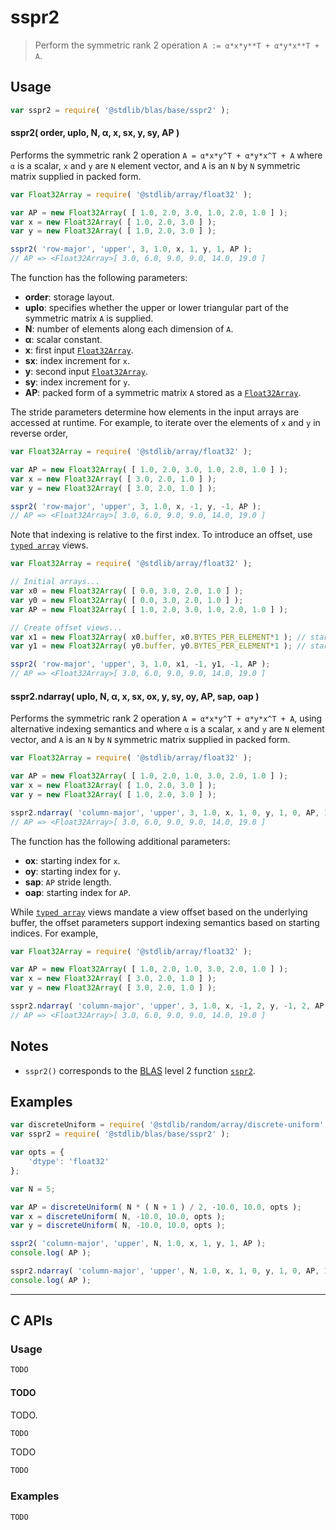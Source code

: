 <!--

@license Apache-2.0

Copyright (c) 2024 The Stdlib Authors.

Licensed under the Apache License, Version 2.0 (the "License");
you may not use this file except in compliance with the License.
You may obtain a copy of the License at

   http://www.apache.org/licenses/LICENSE-2.0

Unless required by applicable law or agreed to in writing, software
distributed under the License is distributed on an "AS IS" BASIS,
WITHOUT WARRANTIES OR CONDITIONS OF ANY KIND, either express or implied.
See the License for the specific language governing permissions and
limitations under the License.

-->

# sspr2

> Perform the symmetric rank 2 operation `A := α*x*y**T + α*y*x**T + A`.

<section class = "usage">

## Usage

```javascript
var sspr2 = require( '@stdlib/blas/base/sspr2' );
```

#### sspr2( order, uplo, N, α, x, sx, y, sy, AP )

Performs the symmetric rank 2 operation `A = α*x*y^T + α*y*x^T + A` where `α` is a scalar, `x` and `y` are `N` element vector, and `A` is an `N` by `N` symmetric matrix supplied in packed form.

```javascript
var Float32Array = require( '@stdlib/array/float32' );

var AP = new Float32Array( [ 1.0, 2.0, 3.0, 1.0, 2.0, 1.0 ] );
var x = new Float32Array( [ 1.0, 2.0, 3.0 ] );
var y = new Float32Array( [ 1.0, 2.0, 3.0 ] );

sspr2( 'row-major', 'upper', 3, 1.0, x, 1, y, 1, AP );
// AP => <Float32Array>[ 3.0, 6.0, 9.0, 9.0, 14.0, 19.0 ]
```

The function has the following parameters:

-   **order**: storage layout.
-   **uplo**: specifies whether the upper or lower triangular part of the symmetric matrix `A` is supplied.
-   **N**: number of elements along each dimension of `A`.
-   **α**: scalar constant.
-   **x**: first input [`Float32Array`][mdn-float32array].
-   **sx**: index increment for `x`.
-   **y**: second input [`Float32Array`][mdn-float32array].
-   **sy**: index increment for `y`.
-   **AP**: packed form of a symmetric matrix `A` stored as a [`Float32Array`][mdn-float32array].

The stride parameters determine how elements in the input arrays are accessed at runtime. For example, to iterate over the elements of `x` and `y` in reverse order,

```javascript
var Float32Array = require( '@stdlib/array/float32' );

var AP = new Float32Array( [ 1.0, 2.0, 3.0, 1.0, 2.0, 1.0 ] );
var x = new Float32Array( [ 3.0, 2.0, 1.0 ] );
var y = new Float32Array( [ 3.0, 2.0, 1.0 ] );

sspr2( 'row-major', 'upper', 3, 1.0, x, -1, y, -1, AP );
// AP => <Float32Array>[ 3.0, 6.0, 9.0, 9.0, 14.0, 19.0 ]
```

Note that indexing is relative to the first index. To introduce an offset, use [`typed array`][mdn-typed-array] views.

<!-- eslint-disable stdlib/capitalized-comments -->

```javascript
var Float32Array = require( '@stdlib/array/float32' );

// Initial arrays...
var x0 = new Float32Array( [ 0.0, 3.0, 2.0, 1.0 ] );
var y0 = new Float32Array( [ 0.0, 3.0, 2.0, 1.0 ] );
var AP = new Float32Array( [ 1.0, 2.0, 3.0, 1.0, 2.0, 1.0 ] );

// Create offset views...
var x1 = new Float32Array( x0.buffer, x0.BYTES_PER_ELEMENT*1 ); // start at 2nd element
var y1 = new Float32Array( y0.buffer, y0.BYTES_PER_ELEMENT*1 ); // start at 2nd element

sspr2( 'row-major', 'upper', 3, 1.0, x1, -1, y1, -1, AP );
// AP => <Float32Array>[ 3.0, 6.0, 9.0, 9.0, 14.0, 19.0 ]
```

#### sspr2.ndarray( uplo, N, α, x, sx, ox, y, sy, oy, AP, sap, oap )

Performs the symmetric rank 2 operation `A = α*x*y^T + α*y*x^T + A`, using alternative indexing semantics and where `α` is a scalar, `x` and `y` are `N` element vector, and `A` is an `N` by `N` symmetric matrix supplied in packed form.

```javascript
var Float32Array = require( '@stdlib/array/float32' );

var AP = new Float32Array( [ 1.0, 2.0, 1.0, 3.0, 2.0, 1.0 ] );
var x = new Float32Array( [ 1.0, 2.0, 3.0 ] );
var y = new Float32Array( [ 1.0, 2.0, 3.0 ] );

sspr2.ndarray( 'column-major', 'upper', 3, 1.0, x, 1, 0, y, 1, 0, AP, 1, 0 );
// AP => <Float32Array>[ 3.0, 6.0, 9.0, 9.0, 14.0, 19.0 ]
```

The function has the following additional parameters:

-   **ox**: starting index for `x`.
-   **oy**: starting index for `y`.
-   **sap**: `AP` stride length.
-   **oap**: starting index for `AP`.

While [`typed array`][mdn-typed-array] views mandate a view offset based on the underlying buffer, the offset parameters support indexing semantics based on starting indices. For example,

```javascript
var Float32Array = require( '@stdlib/array/float32' );

var AP = new Float32Array( [ 1.0, 2.0, 1.0, 3.0, 2.0, 1.0 ] );
var x = new Float32Array( [ 3.0, 2.0, 1.0 ] );
var y = new Float32Array( [ 3.0, 2.0, 1.0 ] );

sspr2.ndarray( 'column-major', 'upper', 3, 1.0, x, -1, 2, y, -1, 2, AP, 1, 0 );
// AP => <Float32Array>[ 3.0, 6.0, 9.0, 9.0, 14.0, 19.0 ]
```

</section>

<!-- /.usage -->

<section class="notes">

## Notes

-   `sspr2()` corresponds to the [BLAS][blas] level 2 function [`sspr2`][blas-sspr2].

</section>

<!-- /.notes -->

<section class="examples">

## Examples

<!-- eslint no-undef: "error" -->

```javascript
var discreteUniform = require( '@stdlib/random/array/discrete-uniform' );
var sspr2 = require( '@stdlib/blas/base/sspr2' );

var opts = {
    'dtype': 'float32'
};

var N = 5;

var AP = discreteUniform( N * ( N + 1 ) / 2, -10.0, 10.0, opts );
var x = discreteUniform( N, -10.0, 10.0, opts );
var y = discreteUniform( N, -10.0, 10.0, opts );

sspr2( 'column-major', 'upper', N, 1.0, x, 1, y, 1, AP );
console.log( AP );

sspr2.ndarray( 'column-major', 'upper', N, 1.0, x, 1, 0, y, 1, 0, AP, 1, 0 );
console.log( AP );
```

</section>

<!-- /.examples -->

<!-- C interface documentation. -->

* * *

<section class="c">

## C APIs

<!-- Section to include introductory text. Make sure to keep an empty line after the intro `section` element and another before the `/section` close. -->

<section class="intro">

</section>

<!-- /.intro -->

<!-- C usage documentation. -->

<section class="usage">

### Usage

```c
TODO
```

#### TODO

TODO.

```c
TODO
```

TODO

```c
TODO
```

</section>

<!-- /.usage -->

<!-- C API usage notes. Make sure to keep an empty line after the `section` element and another before the `/section` close. -->

<section class="notes">

</section>

<!-- /.notes -->

<!-- C API usage examples. -->

<section class="examples">

### Examples

```c
TODO
```

</section>

<!-- /.examples -->

</section>

<!-- /.c -->

<!-- Section for related `stdlib` packages. Do not manually edit this section, as it is automatically populated. -->

<section class="related">

</section>

<!-- /.related -->

<!-- Section for all links. Make sure to keep an empty line after the `section` element and another before the `/section` close. -->

<section class="links">

[blas]: http://www.netlib.org/blas

[blas-sspr2]: https://www.netlib.org/lapack/explore-html/de/ddd/group__hpr2_ga3fdac40ba1b26a1a0c1b8a89ae00c1fe.html#ga3fdac40ba1b26a1a0c1b8a89ae00c1fe

[mdn-float32array]: https://developer.mozilla.org/en-US/docs/Web/JavaScript/Reference/Global_Objects/Float32Array

[mdn-typed-array]: https://developer.mozilla.org/en-US/docs/Web/JavaScript/Reference/Global_Objects/TypedArray

</section>

<!-- /.links -->
